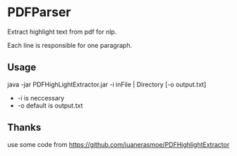 # PDFParser

Extract highlight text from pdf for nlp.

Each line is responsible for one paragraph.

## Usage

java -jar PDFHighLightExtractor.jar -i inFile | Directory [-o output.txt]

- -i is neccessary
- -o default is output.txt

## Thanks

use some code from <https://github.com/juanerasmoe/PDFHighlightExtractor>
